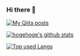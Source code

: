 ### Hi there 👋

[![My Qiita posts](https://qiita-badge.apiapi.app/s/rabbit0624/posts.svg)](http://qiita.com/rabbit0624)
<!-- リポジトリステータス -->
[![hogehoge's github stats](https://github-readme-stats.vercel.app/api?username=rabbit0624&hide=contribs&count_private=true&show_icons=true&theme=tokyonight)](https://github.com/rabbit0624/)

<!-- ソースコード統計 -->
[![Top used Langs](https://github-readme-stats.vercel.app/api/top-langs/?username=rabbit0624&layout=compact&theme=tokyonight)](https://github.com/rabbit0624/)
<!--
**rabbit0624/rabbit0624** is a ✨ _special_ ✨ repository because its `README.md` (this file) appears on your GitHub profile.

Here are some ideas to get you started:

- 🔭 I’m currently working on ...
- 🌱 I’m currently learning ...
- 👯 I’m looking to collaborate on ...
- 🤔 I’m looking for help with ...
- 💬 Ask me about ...
- 📫 How to reach me: ...
- 😄 Pronouns: ...
- ⚡ Fun fact: ...
-->
